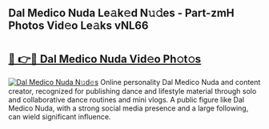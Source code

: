 ## Dal Medico Nuda Le𝚊k𝚎d N𝚞𝚍es - Part-zmH Photos Vid𝚎o Le𝚊ks vNL66

# <h2><a href="http://fbfpz9t.evod.top/?m=Dal+Medico+Nuda">🔗 👉🔴 Dal Medico Nuda Vid𝚎o Ph𝚘t𝚘s</a></h2>

[![Dal Medico Nuda N𝚞d𝚎s](https://i.imgur.com/8V9OHl7.gif)](http://fbfpz9t.evod.top/?m=Dal+Medico+Nuda)
Online personality Dal Medico Nuda and content creator, recognized for publishing dance and lifestyle material through solo and collaborative dance routines and mini vlogs. A public figure like Dal Medico Nuda, with a strong social media presence and a large following, can wield significant influence. 
